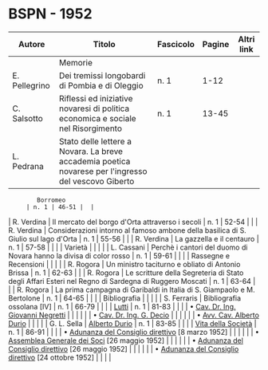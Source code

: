 # BSPN - 1952

| Autore        | Titolo                                                                                               | Fascicolo | Pagine | Altri link |
|---------------|------------------------------------------------------------------------------------------------------|-----------|--------|------------|
|               | Memorie                                                                                              |           |        |            |
| E. Pellegrino | Dei tremissi longobardi di Pombia e di Oleggio                                                       | n. 1      | 1-12   |            |
| C. Salsotto   | Riflessi ed iniziative novaresi di politica economica e sociale nel Risorgimento                     | n. 1      | 13-45  |            |
| L. Pedrana    | Stato delle lettere a Novara. La breve accademia poetica novarese per l'ingresso del vescovo Giberto 

            Borromeo
         | n. 1 | 46-51 |  |

| R. Verdina | Il mercato del borgo d'Orta attraverso i secoli | n. 1 | 52-54 | |
| R. Verdina | Considerazioni intorno al famoso ambone della basilica di S. Giulio sul lago d'Orta | n. 1 | 55-56 | |
| R. Verdina | La gazzella e il centauro | n. 1 | 57-58 | |
| | Varietà | | | |
| L. Cassani | Perchè i cantori del duomo di Novara hanno la divisa di color rosso | n. 1 | 59-61 | |
| | Rassegne e Recensioni | | | |
| R. Rogora | Un ministro taciturno e obliato di Antonio Brissa | n. 1 | 62-63 | |
| R. Rogora | Le scritture della Segreteria di Stato degli Affari Esteri nel Regno di Sardegna di Ruggero Moscati | n.
1 | 63-64 | |
| R. Rogora | La prima campagna di Garibaldi in Italia di S. Giampaolo e M. Bertolone | n. 1 | 64-65 | |
| | Bibliografia | | | |
| S. Ferraris | Bibliografia ossolana [IV] | n. 1 | 66-79 | |
| | [Lutti](http://www.ssno.it/BSPNo/bspn_vita52.html#521) | n. 1 | 81-83 | |
| | • [Cav. Dr. Ing. Giovanni Negretti](http://www.ssno.it/BSPNo/bspn_vita52.html#522) | | | |
| | • [Cav. Dr. Ing. G. Decio](http://www.ssno.it/BSPNo/bspn_vita52.html#523) | | | |
| | • [Avv. Cav. Alberto Durio](http://www.ssno.it/BSPNo/bspn_vita52.html#524) | | | |
| G. L. Sella | [Alberto Durio](http://www.ssno.it/BSPNo/bspn_vita52.html#525) | n. 1 | 83-85 | |
| | [Vita della Società](http://www.ssno.it/BSPNo/bspn_vita52.html#520) | n. 1 | 86-91 | |
| | • [Adunanza del Consiglio direttivo](http://www.ssno.it/BSPNo/bspn_vita52.html#520-1) [8
marzo 1952]
| | | |
| | • [Assemblea Generale dei Soci](http://www.ssno.it/BSPNo/bspn_vita52.html#520-2) [26
maggio 1952]
| | | |
| | • [Adunanza del Consiglio direttivo](http://www.ssno.it/BSPNo/bspn_vita52.html#520-3) [26
maggio 1952]
| | | |
| | • [Adunanza del Consiglio direttivo](http://www.ssno.it/BSPNo/bspn_vita52.html#520-4) [24
ottobre 1952]
| | | |
